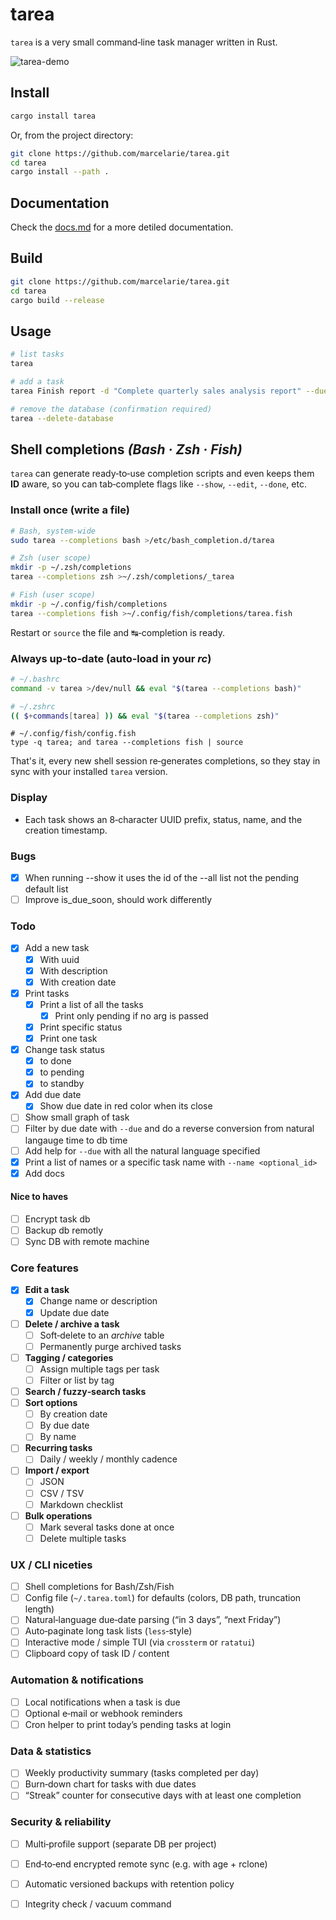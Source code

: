 # tarea

`tarea` is a very small command‑line task manager written in Rust.

![tarea-demo](https://github.com/user-attachments/assets/f0dec024-9660-4c24-99c0-c3d832a4a227)

## Install

```bash
cargo install tarea
```

Or, from the project directory:

```bash
git clone https://github.com/marcelarie/tarea.git
cd tarea
cargo install --path .
```

## Documentation

Check the [docs.md](./docs.md) for a more detiled documentation.

## Build

```bash
git clone https://github.com/marcelarie/tarea.git
cd tarea
cargo build --release
````

## Usage

```bash
# list tasks
tarea

# add a task
tarea Finish report -d "Complete quarterly sales analysis report" --due tomorrow

# remove the database (confirmation required)
tarea --delete-database
```

## Shell completions  *(Bash · Zsh · Fish)*

`tarea` can generate ready‑to‑use completion scripts and even keeps them
**ID** aware, so you can tab‑complete flags like `--show`, `--edit`, `--done`,
etc.

### Install once (write a file)

```bash
# Bash, system‑wide
sudo tarea --completions bash >/etc/bash_completion.d/tarea

# Zsh (user scope)
mkdir -p ~/.zsh/completions
tarea --completions zsh >~/.zsh/completions/_tarea

# Fish (user scope)
mkdir -p ~/.config/fish/completions
tarea --completions fish >~/.config/fish/completions/tarea.fish
```

Restart or `source` the file and ↹‑completion is ready.

### Always up‑to‑date (auto‑load in your *rc*)

```bash
# ~/.bashrc
command -v tarea >/dev/null && eval "$(tarea --completions bash)"
```

```zsh
# ~/.zshrc
(( $+commands[tarea] )) && eval "$(tarea --completions zsh)"
```

```fish
# ~/.config/fish/config.fish
type -q tarea; and tarea --completions fish | source
```

That's it, every new shell session re‑generates completions, so they stay in sync
with your installed `tarea` version.


### Display

* Each task shows an 8‑character UUID prefix, status, name, and the creation timestamp.

### Bugs

- [x] When running --show it uses the id of the --all list not the pending default list
- [ ] Improve is_due_soon, should work differently

### Todo

- [x] Add a new task
  - [x] With uuid
  - [x] With description
  - [x] With creation date
- [x] Print tasks
  - [x] Print a list of all the tasks
    - [x] Print only pending if no arg is passed
  - [x] Print specific status
  - [x] Print one task
- [x] Change task status
  - [x] to done
  - [x] to pending
  - [x] to standby
- [x] Add due date
  - [x] Show due date in red color when its close
- [ ] Show small graph of task
- [ ] Filter by due date with `--due` and do a reverse conversion from natural
      langauge time to db time
- [ ] Add help for `--due` with all the natural language specified
- [x] Print a list of names or a specific task name with `--name <optional_id>`
- [x] Add docs

#### Nice to haves
- [ ] Encrypt task db
- [ ] Backup db remotly
- [ ] Sync DB with remote machine 

### Core features

* [x] **Edit a task**
  * [x] Change name or description
  * [x] Update due date
* [ ] **Delete / archive a task**
  * [ ] Soft‑delete to an *archive* table
  * [ ] Permanently purge archived tasks
* [ ] **Tagging / categories**
  * [ ] Assign multiple tags per task
  * [ ] Filter or list by tag
* [ ] **Search / fuzzy‑search tasks**
* [ ] **Sort options**
  * [ ] By creation date
  * [ ] By due date
  * [ ] By name
* [ ] **Recurring tasks**
  * [ ] Daily / weekly / monthly cadence
* [ ] **Import / export**
  * [ ] JSON
  * [ ] CSV / TSV
  * [ ] Markdown checklist
* [ ] **Bulk operations**
  * [ ] Mark several tasks done at once
  * [ ] Delete multiple tasks

### UX / CLI niceties

* [ ] Shell completions for Bash/Zsh/Fish
* [ ] Config file (`~/.tarea.toml`) for defaults (colors, DB path, truncation length)
* [ ] Natural‑language due‑date parsing (“in 3 days”, “next Friday”)
* [ ] Auto‑paginate long task lists (`less`‑style)
* [ ] Interactive mode / simple TUI (via `crossterm` or `ratatui`)
* [ ] Clipboard copy of task ID / content

### Automation & notifications

* [ ] Local notifications when a task is due
* [ ] Optional e‑mail or webhook reminders
* [ ] Cron helper to print today’s pending tasks at login

### Data & statistics

* [ ] Weekly productivity summary (tasks completed per day)
* [ ] Burn‑down chart for tasks with due dates
* [ ] “Streak” counter for consecutive days with at least one completion

### Security & reliability

* [ ] Multi‑profile support (separate DB per project)
* [ ] End‑to‑end encrypted remote sync (e.g. with age + rclone)
* [ ] Automatic versioned backups with retention policy
* [ ] Integrity check / vacuum command

